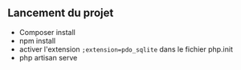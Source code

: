 ## Lancement du projet ##

- Composer install
- npm install 
- activer l'extension `;extension=pdo_sqlite` dans le fichier php.init
- php artisan serve
